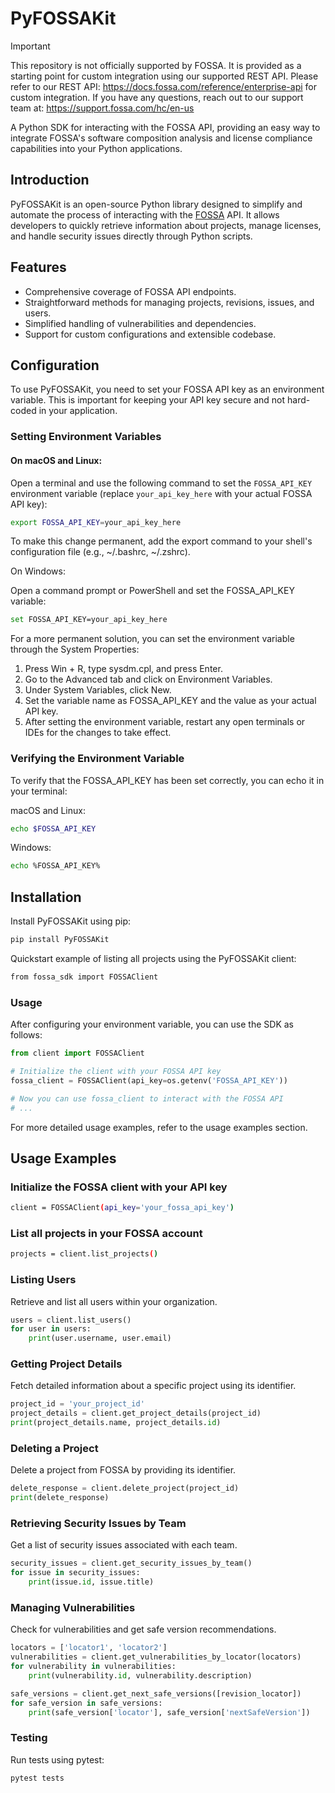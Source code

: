 # PyFOSSAKit

> [!IMPORTANT]
> This repository is not officially supported by FOSSA. It is provided as a starting point for custom integration using our supported REST API. Please refer to our REST API: https://docs.fossa.com/reference/enterprise-api for custom integration. If you have any questions, reach out to our support team at: https://support.fossa.com/hc/en-us


A Python SDK for interacting with the FOSSA API, providing an easy way to integrate FOSSA's software composition analysis and license compliance capabilities into your Python applications.

## Introduction

PyFOSSAKit is an open-source Python library designed to simplify and automate the process of interacting with the [FOSSA](https://fossa.com/) API. It allows developers to quickly retrieve information about projects, manage licenses, and handle security issues directly through Python scripts.

## Features

- Comprehensive coverage of FOSSA API endpoints.
- Straightforward methods for managing projects, revisions, issues, and users.
- Simplified handling of vulnerabilities and dependencies.
- Support for custom configurations and extensible codebase.

## Configuration

To use PyFOSSAKit, you need to set your FOSSA API key as an environment variable. This is important for keeping your API key secure and not hard-coded in your application.

### Setting Environment Variables

#### On macOS and Linux:

Open a terminal and use the following command to set the `FOSSA_API_KEY` environment variable (replace `your_api_key_here` with your actual FOSSA API key):

```bash
export FOSSA_API_KEY=your_api_key_here
```

To make this change permanent, add the export command to your shell's configuration file (e.g., ~/.bashrc, ~/.zshrc).

On Windows:

Open a command prompt or PowerShell and set the FOSSA_API_KEY variable:

```bash
set FOSSA_API_KEY=your_api_key_here
```


For a more permanent solution, you can set the environment variable through the System Properties:

1) Press Win + R, type sysdm.cpl, and press Enter.
2) Go to the Advanced tab and click on Environment Variables.
3) Under System Variables, click New.
4) Set the variable name as FOSSA_API_KEY and the value as your actual API key.
5) After setting the environment variable, restart any open terminals or IDEs for the changes to take effect.

### Verifying the Environment Variable
To verify that the FOSSA_API_KEY has been set correctly, you can echo it in your terminal:

macOS and Linux:

```bash
echo $FOSSA_API_KEY
```

Windows:

```bash
echo %FOSSA_API_KEY%
```

## Installation

Install PyFOSSAKit using pip:

```bash
pip install PyFOSSAKit
```

Quickstart example of listing all projects using the PyFOSSAKit client:

```bash
from fossa_sdk import FOSSAClient
```

### Usage
After configuring your environment variable, you can use the SDK as follows:

```python
from client import FOSSAClient

# Initialize the client with your FOSSA API key
fossa_client = FOSSAClient(api_key=os.getenv('FOSSA_API_KEY'))

# Now you can use fossa_client to interact with the FOSSA API
# ...
```

For more detailed usage examples, refer to the usage examples section.


## Usage Examples

### Initialize the FOSSA client with your API key

```bash
client = FOSSAClient(api_key='your_fossa_api_key')
```

### List all projects in your FOSSA account

```bash
projects = client.list_projects()
```

### Listing Users

Retrieve and list all users within your organization.

```python
users = client.list_users()
for user in users:
    print(user.username, user.email)
```

### Getting Project Details

Fetch detailed information about a specific project using its identifier.

```python
project_id = 'your_project_id'
project_details = client.get_project_details(project_id)
print(project_details.name, project_details.id)
```


### Deleting a Project

Delete a project from FOSSA by providing its identifier.

```python
delete_response = client.delete_project(project_id)
print(delete_response)
```

### Retrieving Security Issues by Team

Get a list of security issues associated with each team.

```python
security_issues = client.get_security_issues_by_team()
for issue in security_issues:
    print(issue.id, issue.title)
```

### Managing Vulnerabilities

Check for vulnerabilities and get safe version recommendations.

```python
locators = ['locator1', 'locator2']
vulnerabilities = client.get_vulnerabilities_by_locator(locators)
for vulnerability in vulnerabilities:
    print(vulnerability.id, vulnerability.description)

safe_versions = client.get_next_safe_versions([revision_locator])
for safe_version in safe_versions:
    print(safe_version['locator'], safe_version['nextSafeVersion'])
```

### Testing

Run tests using pytest:

```bash
pytest tests
```
